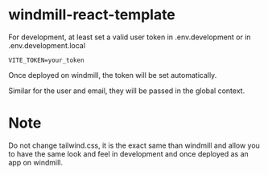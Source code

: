 # windmill-react-template

For development, at least set a valid user token in .env.development or in
.env.development.local

```
VITE_TOKEN=your_token
```

Once deployed on windmill, the token will be set automatically.

Similar for the user and email, they will be passed in the global context.

# Note

Do not change tailwind.css, it is the exact same than windmill and allow you to
have the same look and feel in development and once deployed as an app on
windmill.
